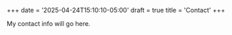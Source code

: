 +++
date = '2025-04-24T15:10:10-05:00'
draft = true
title = 'Contact'
+++

My contact info will go here.
